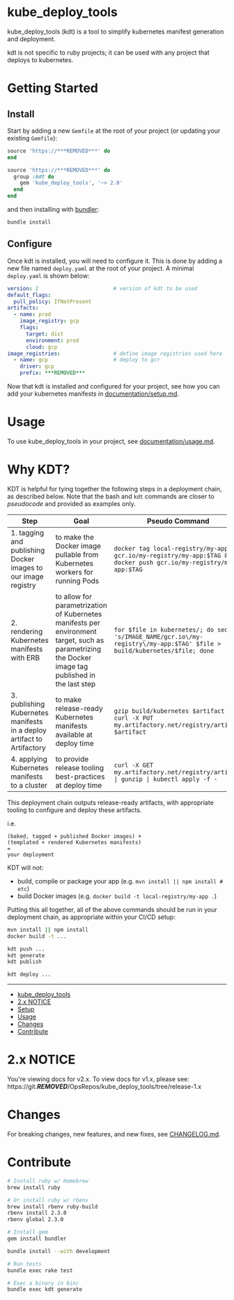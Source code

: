 # kube_deploy_tools

kube_deploy_tools (kdt) is a tool to simplify kubernetes manifest generation
and deployment.

kdt is not specific to ruby projects; it can be used with any project that
deploys to kubernetes.   

# Getting Started

## Install
Start by adding a new `Gemfile` at the root of your project (or updating your existing `Gemfile`):

```ruby
source 'https://***REMOVED***' do
end

source 'https://***REMOVED***' do
  group :kdt do
    gem 'kube_deploy_tools', '~> 2.0'
  end
end
```

and then installing with [bundler](https://bundler.io/):

```bash
bundle install
```

## Configure

Once kdt is installed, you will need to configure it. This is done by adding
a new file named `deploy.yaml` at the root of your project. A minimal
`deploy.yaml` is shown below:

```yaml
version: 2                        # version of kdt to be used
default_flags:
  pull_policy: IfNotPresent
artifacts:
  - name: prod
    image_registry: gcp
    flags:
      target: dist
      environment: prod
      cloud: gcp
image_registries:                 # define image registries used here
  - name: gcp                     # deploy to gcr
    driver: gcp
    prefix: ***REMOVED***
```

Now that kdt is installed and configured for your project, see how you can
add your kubernetes manifests in [documentation/setup.md](documentation/setup.md).

# Usage

To use kube_deploy_tools in your project, see
[documentation/usage.md](documentation/usage.md).

# Why KDT?

KDT is helpful for tying together the following steps in a deployment chain, as described below. Note that the bash and `kdt` commands are closer to *pseudocode* and provided as examples only.

| Step                                                                   | Goal                                                                                                                                               | Pseudo Command                                                                                                             | `kdt` Command                                                           |
| ---------------------------------------------------------------------- | -------------------------------------------------------------------------------------------------------------------------------------------------- | -------------------------------------------------------------------------------------------------------------------------- | ----------------------------------------------------------------------- |
| 1. tagging and publishing Docker images to our image registry          | to make the Docker image pullable from Kubernetes workers for running Pods                                                                         | `docker tag local-registry/my-app gcr.io/my-registry/my-app:$TAG && docker push gcr.io/my-registry/my-app:$TAG`            | `kdt push local-registry/my-app`                                        |
| 2. rendering Kubernetes manifests with ERB                             | to allow for parametrization of Kubernetes manifests per environment target, such as parametrizing the Docker image tag published in the last step | `for $file in kubernetes/; do sed -i 's/IMAGE_NAME/gcr.io\/my-registry\/my-app:$TAG' $file > build/kubernetes/$file; done` | `kdt generate`                                                          |
| 3. publishing Kubernetes manifests in a deploy artifact to Artifactory | to make release-ready Kubernetes manifests available at deploy time                                                                                | `gzip build/kubernetes $artifact && curl -X PUT my.artifactory.net/registry/artifact $artifact`                            | `kdt publish`                                                           |
| 4. applying Kubernetes manifests to a cluster                          | to provide release tooling best-practices at deploy time                                                                                           | `curl -X GET my.artifactory.net/registry/artifact \| gunzip \| kubectl apply -f -`                                           | `kdt deploy --artifact=my-artifact --build=latest --context=production` |


This deployment chain outputs release-ready artifacts, with appropriate tooling to configure and deploy these artifacts.

i.e.
```
(baked, tagged + published Docker images) +
(templated + rendered Kubernetes manifests)
=
your deployment
```

KDT will not:
- build, compile or package your app (e.g. `mvn install || npm install # etc`)
- build Docker images (e.g. `docker build -t local-registry/my-app .`)

Putting this all together, all of the above commands should be run in your deployment chain, as appropriate within your CI/CD setup:

```bash
mvn install || npm install
docker build -t ...

kdt push ...
kdt generate
kdt publish

kdt deploy ...
```

---
- [kube_deploy_tools](#kubedeploytools)
- [2.x NOTICE](#2x-notice)
- [Setup](#setup)
- [Usage](#usage)
- [Changes](#changes)
- [Contribute](#contribute)

# 2.x NOTICE
You're viewing docs for v2.x. To view docs for v1.x, please see:
https://git.***REMOVED***/OpsRepos/kube_deploy_tools/tree/release-1.x

# Changes

For breaking changes, new features, and new fixes, see
[CHANGELOG.md](CHANGELOG.md).

# Contribute

```bash
# Install ruby w/ Homebrew
brew install ruby

# Or install ruby w/ rbenv
brew install rbenv ruby-build
rbenv install 2.3.0
rbenv global 2.3.0

# Install gem
gem install bundler
```

```bash
bundle install --with development

# Run tests
bundle exec rake test

# Exec a binary in bin/
bundle exec kdt generate
```

